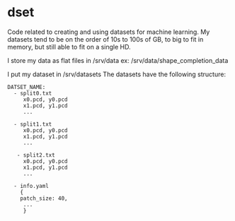 # dset
Code related to creating and using datasets for machine learning.  My datasets tend to be on the order of 10s to 100s of GB, to big to fit in memory, but still able to fit on a single HD. 

I store my data as flat files in /srv/data
ex: /srv/data/shape_completion_data

I put my dataset in /srv/datasets
The datasets have the following structure:
```
DATSET_NAME:
  - split0.txt
     x0.pcd, y0.pcd
     x1.pcd, y1.pcd
     ...
     
  - split1.txt
     x0.pcd, y0.pcd
     x1.pcd, y1.pcd
     ...
     
   - split2.txt
     x0.pcd, y0.pcd
     x1.pcd, y1.pcd
     ...
     
  - info.yaml
    {
    patch_size: 40,
     ...
     }
```


